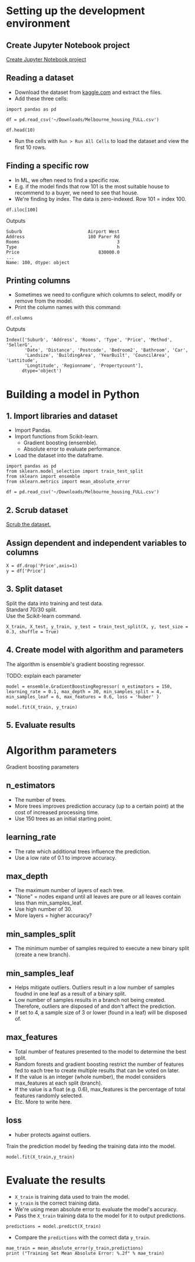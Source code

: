 # Setting up the development environment
  
## Create Jupyter Notebook project
[Create Jupyter Notebook project](create-jupyter-notebook-project.md)

## Reading a dataset
- Download the dataset from [kaggle.com](https://www.kaggle.com/anthonypino/melbourne-housing-market/) and extract the files.
- Add these three cells:
```
import pandas as pd

df = pd.read_csv('~/Downloads/Melbourne_housing_FULL.csv')

df.head(10)
```

- Run the cells with `Run > Run All Cells` to load the dataset and view the first 10 rows.

## Finding a specific row
- In ML, we often need to find a specific row.
- E.g. if the model finds that row 101 is the most suitable house to recommend to a buyer, we need to see that house.
- We're finding by index. The data is zero-indexed. Row 101 = index 100.
```
df.iloc[100]
```
Outputs
```
Suburb                         Airport West
Address                        180 Parer Rd
Rooms                                     3
Type                                      h
Price                              830000.0
...
Name: 100, dtype: object
```

## Printing columns
- Sometimes we need to configure which columns to select, modify or remove from the model.
- Print the column names with this command:
```
df.columns
```
Outputs
```
Index(['Suburb', 'Address', 'Rooms', 'Type', 'Price', 'Method', 'SellerG',
       'Date', 'Distance', 'Postcode', 'Bedroom2', 'Bathroom', 'Car',
       'Landsize', 'BuildingArea', 'YearBuilt', 'CouncilArea', 'Lattitude',
       'Longtitude', 'Regionname', 'Propertycount'],
      dtype='object')
```

# Building a model in Python

## 1. Import libraries and dataset
- Import Pandas.
- Import functions from Scikit-learn.
  - Gradient boosting (ensemble).
  - Absolute error to evaluate performance.
- Load the dataset into the dataframe.
```
import pandas as pd
from sklearn.model_selection import train_test_split
from sklearn import ensemble
from sklearn.metrics import mean_absolute_error

df = pd.read_csv('~/Downloads/Melbourne_housing_FULL.csv')
```

## 2. Scrub dataset
[Scrub the dataset.](data-scrubbing.md)

## Assign dependent and independent variables to columns
```
X = df.drop('Price',axis=1)
y = df['Price']
```

## 3. Split dataset
Split the data into training and test data.\
Standard 70/30 split.\
Use the Scikit-learn command.
```
X_train, X_test, y_train, y_test = train_test_split(X, y, test_size = 0.3, shuffle = True)
```

## 4. Create model with algorithm and parameters
The algorithm is ensemble's gradient boosting regressor.

TODO: explain each parameter
```
model = ensemble.GradientBoostingRegressor( n_estimators = 150, learning_rate = 0.1, max_depth = 30, min_samples_split = 4, min_samples_leaf = 6, max_features = 0.6, loss = 'huber' )

model.fit(X_train, y_train)
```

## 5. Evaluate results


# Algorithm parameters
Gradient boosting parameters

## n_estimators
- The number of trees.
- More trees improves prediction accuracy (up to a certain point) at the cost of increased processing time.
- Use 150 trees as an initial starting point.

## learning_rate
- The rate which additional trees influence the prediction.
- Use a low rate of 0.1 to improve accuracy.

## max_depth
- The maximum number of layers of each tree.
- "None" = nodes expand until all leaves are pure or all leaves contain less than min_samples_leaf.
- Use high number of 30.
- More layers = higher accuracy?

## min_samples_split
- The minimum number of samples required to execute a new binary split (create a new branch).

## min_samples_leaf
- Helps mitigate outliers. Outliers result in a low number of samples foudnd in one leaf as a result of a binary split.
- Low number of samples results in a branch not being created. Therefore, outliers are disposed of and don't affect the prediction.
- If set to 4, a sample size of 3 or lower (found in a leaf) will be disposed of.

## max_features
- Total number of features presented to the model to determine the best split.
- Random forests and gradient boosting restrict the number of features fed to each tree to create multiple results that can be voted on later.
- If the value is an integer (whole number), the model considers max_features at each split (branch).
- If the value is a float (e.g. 0.6), max_features is the percentage of total features randomly selected.
- Etc. More to write here.

## loss
- huber protects against outliers.

Train the prediction model by feeding the training data into the model.
```
model.fit(X_train,y_train)
```

# Evaluate the results
- `X_train` is training data used to train the model.
- `y_train` is the correct training data.
- We're using mean absolute error to evaluate the model's accuracy.
- Pass the `X_train` training data to the model for it to output predictions.
```
predictions = model.predict(X_train)
```
- Compare the `predictions` with the correct data `y_train`.
```
mae_train = mean_absolute_error(y_train,predictions)
print ("Training Set Mean Absolute Error: %.2f" % mae_train)
```